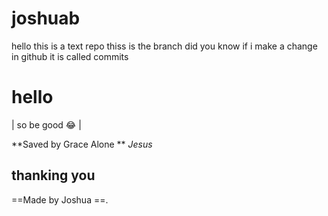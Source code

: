 # joshuab
 hello this is a text repo
 thiss is the branch 
 did you know if i make a change in github it is called commits
<h1> hello </h1>

| so be good 😂 |

**Saved by Grace Alone **
*Jesus*

## thanking you

==Made by Joshua ==.
